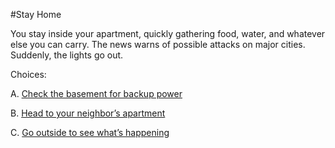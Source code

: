 #Stay Home

You stay inside your apartment, quickly gathering food, water, and whatever else you can carry. The news warns of possible attacks on major cities. Suddenly, the lights go out.

Choices:

A. [Check the basement for backup power](basement.md)

B. [Head to your neighbor’s apartment](stayHidden.md)

C. [Go outside to see what’s happening](outside.md)
